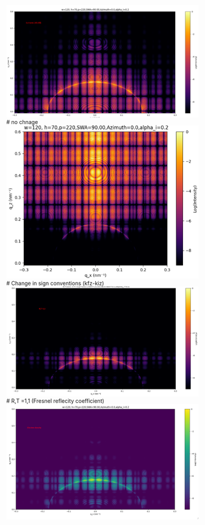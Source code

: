 ![alt text](image.png) # no chnage 
![alt text](image-1.png) # Change in sign conventions (kfz-kiz)
![alt text](image-2.png)# R,T =1,1 (Fresnel reflecity coefficient)
![alt text](image-3.png)